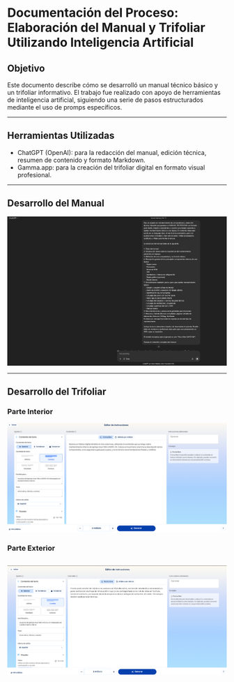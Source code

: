 # Documentación del Proceso: Elaboración del Manual  y Trifoliar Utilizando Inteligencia Artificial

## Objetivo

Este documento describe cómo se desarrolló un manual técnico básico y un trifoliar informativo. El trabajo fue realizado con apoyo de herramientas de inteligencia artificial, siguiendo una serie de pasos estructurados mediante el uso de promps específicos.

---

## Herramientas Utilizadas

- ChatGPT (OpenAI): para la redacción del manual, edición técnica, resumen de contenido y formato Markdown.
- Gamma.app: para la creación del trifoliar digital en formato visual profesional.
---

## Desarrollo del Manual
![alt text](image-9.png)

---

## Desarrollo del Trifoliar
### Parte Interior
![alt text](image-7.png)

### Parte Exterior

![alt text](image-8.png)
---

